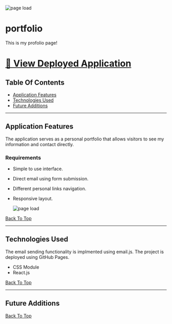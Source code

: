 ![page load](./readme-assets/portfolio-demo.gif)

# portfolio

This is my profolio page!

# [🔗 View Deployed Application](https://hoang0211.github.io/portfolio/)

## Table Of Contents

- [Application Features](#Application-Features)
- [Technologies Used](#Technologies-Used)
- [Future Additions](#Future-Additions)

---

## Application Features

The application serves as a personal portfolio that allows visitors to see my information and contact directly.

### Requirements

- Simple to use interface.
- Direct email using form submission.
- Different personal links navigation.
- Responsive layout.

  ![page load](./readme-assets/responsive-layout.gif)

[Back To Top](#Table-Of-Contents)

---

## Technologies Used

The email sending functionality is implmented using email.js. The project is deployed using GitHub Pages.

- CSS Module
- React.js

[Back To Top](#Table-Of-Contents)

---

## Future Additions

[Back To Top](#Table-Of-Contents)
